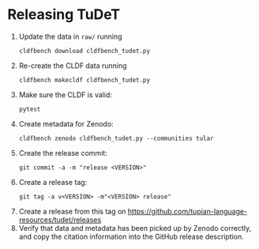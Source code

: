# Releasing TuDeT

1. Update the data in `raw/` running
   ```shell
   cldfbench download cldfbench_tudet.py
   ```
2. Re-create the CLDF data running
   ```shell
   cldfbench makecldf cldfbench_tudet.py
   ```
3. Make sure the CLDF is valid:
   ```shell
   pytest 
   ```
4. Create metadata for Zenodo:
   ```shell
   cldfbench zenodo cldfbench_tudet.py --communities tular
   ```
5. Create the release commit:
   ```shell
   git commit -a -m "release <VERSION>"
   ```
6. Create a release tag:
   ```
   git tag -a v<VERSION> -m"<VERSION> release"
   ```
7. Create a release from this tag on https://github.com/tupian-language-resources/tudet/releases
8. Verify that data and metadata has been picked up by Zenodo correctly,
   and copy the citation information into the GitHub release description.
